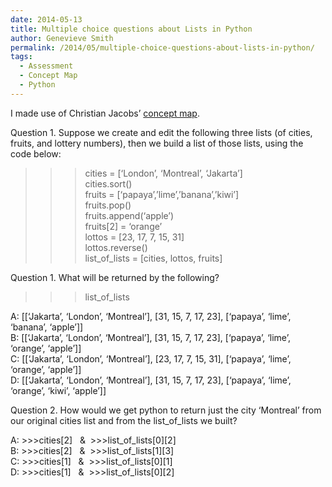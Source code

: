 ```yaml
---
date: 2014-05-13
title: Multiple choice questions about Lists in Python
author: Genevieve Smith
permalink: /2014/05/multiple-choice-questions-about-lists-in-python/
tags:
  - Assessment
  - Concept Map
  - Python
---
```

I made use of Christian Jacobs&#8217; [concept map][1].

Question 1. Suppose we create and edit the following three lists (of cities, fruits, and lottery numbers), then we build a list of those lists, using the code below:

>>>cities = [&#8216;London&#8217;, &#8216;Montreal&#8217;, &#8216;Jakarta&#8217;]  
>>>cities.sort()  
>>>fruits = [&#8216;papaya&#8217;,&#8217;lime&#8217;,&#8217;banana&#8217;,&#8217;kiwi&#8217;]  
>>>fruits.pop()  
>>>fruits.append(&#8216;apple&#8217;)  
>>>fruits[2] = &#8216;orange&#8217;  
>>>lottos = [23, 17, 7, 15, 31]  
>>>lottos.reverse()  
>>>list\_of\_lists = [cities, lottos, fruits]

Question 1. What will be returned by the following?  
>>>list\_of\_lists

A: [[&#8216;Jakarta&#8217;, &#8216;London&#8217;, &#8216;Montreal&#8217;], [31, 15, 7, 17, 23], [&#8216;papaya&#8217;, &#8216;lime&#8217;, &#8216;banana&#8217;, &#8216;apple&#8217;]]  
B: [[&#8216;Jakarta&#8217;, &#8216;London&#8217;, &#8216;Montreal&#8217;], [31, 15, 7, 17, 23], [&#8216;papaya&#8217;, &#8216;lime&#8217;, &#8216;orange&#8217;, &#8216;apple&#8217;]]  
C: [[&#8216;Jakarta&#8217;, &#8216;London&#8217;, &#8216;Montreal&#8217;], [23, 17, 7, 15, 31], [&#8216;papaya&#8217;, &#8216;lime&#8217;, &#8216;orange&#8217;, &#8216;apple&#8217;]]  
D: [[&#8216;Jakarta&#8217;, &#8216;London&#8217;, &#8216;Montreal&#8217;], [31, 15, 7, 17, 23], [&#8216;papaya&#8217;, &#8216;lime&#8217;, &#8216;orange&#8217;, &#8216;kiwi&#8217;, &#8216;apple&#8217;]]

Question 2. How would we get python to return just the city &#8216;Montreal&#8217; from our original cities list and from the list\_of\_lists we built?

A: >>>cities\[2]   &  >>>list\_of\_lists[0\]\[2\]  
B: >>>cities\[2]   &  >>>list\_of\_lists[1\]\[3\]  
C: >>>cities\[1]   &  >>>list\_of\_lists[0\]\[1\]  
D: >>>cities\[1]   &  >>>list\_of\_lists[0\]\[2\]

 [1]: http://teaching.software-carpentry.org/2014/04/23/concept-map-lists-in-python/
